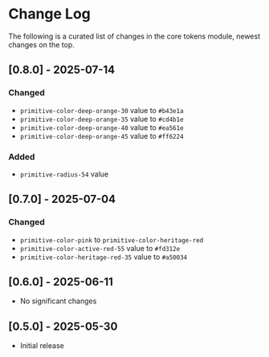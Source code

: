 # Change Log

The following is a curated list of changes in the core tokens module, newest changes on the top.

## [0.8.0] - 2025-07-14

### Changed

- `primitive-color-deep-orange-30` value to `#b43e1a`
- `primitive-color-deep-orange-35` value to `#cd4b1e`
- `primitive-color-deep-orange-40` value to `#ea561e`
- `primitive-color-deep-orange-45` value to `#ff6224`

### Added

- `primitive-radius-54` value

## [0.7.0] - 2025-07-04

### Changed

- `primitive-color-pink` to `primitive-color-heritage-red`
- `primitive-color-active-red-55` value to `#fd312e`
- `primitive-color-heritage-red-35` value to `#a50034`

## [0.6.0] - 2025-06-11

- No significant changes

## [0.5.0] - 2025-05-30

- Initial release
